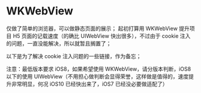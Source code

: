 # WKWebView

仅做了简单的浏览器，可以做静态页面的展示；
起初打算用 WKWebView 提升项目 H5 页面的记载速度（的确比 UIWebView 快出很多），不过由于 cookie 注入的问题，一直没能解决，所以就暂且搁置了；

以下是为了解决 cookie 注入问题的一些链接，作为备忘；

注意：最低版本要求 iOS8，如果希望使用 WKWebView，请分版本判断，iOS8 以下的使用 UIWebView（不用担心做判断会显得荣誉，这样做是值得的，速度提升非常明显，何况 iOS10 已经快出来了，iOS7 已经没必要做适配了）
